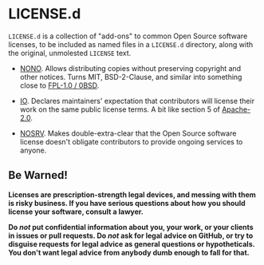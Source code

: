 # LICENSE.d

`LICENSE.d` is a collection of "add-ons" to common Open Source software licenses, to be included as named files in a `LICENSE.d` directory, along with the original, unmolested `LICENSE` text.

- [NONO](https://github.com/berneout/nono). Allows distributing copies without preserving copyright and other notices.  Turns MIT, BSD-2-Clause, and similar into something close to [FPL-1.0 / 0BSD](https://spdx.org/licenses/0BSD).

- [IO](https://github.com/berneout/io). Declares maintainers' expectation that contributors will license their work on the same public license terms.  A bit like section 5 of [Apache-2.0](https://www.apache.org/licenses/LICENSE-2.0).

- [NOSRV](https://github.com/berneout/nosrv).  Makes double-extra-clear that the Open Source software license doesn't obligate contributors to provide ongoing services to anyone.

## Be Warned!

**Licenses are prescription-strength legal devices, and messing with them is risky business.  If you have serious questions about how you should license your software, consult a lawyer.**

**Do _not_ put confidential information about you, your work, or your clients in issues or pull requests.  Do _not_ ask for legal advice on GitHub, or try to disguise requests for legal advice as general questions or hypotheticals.  You don't want legal advice from anybody dumb enough to fall for that.**

